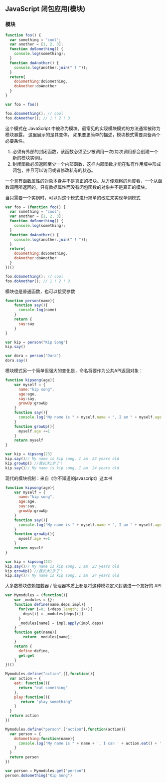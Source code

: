 ## JavaScript 闭包应用(模块)


### 模块
```javascript
function foo() {
  var something = "cool";
  var another = [1, 2, 3];
  function doSomething() {
    console.log(something);
  }
  function doAnother() {
    console.log(another.join(" ! "));
  }
  return{
    doSomething:doSomething,
    doAnother:doAnother
  }
}

var foo = foo()

foo.doSomething(); // cool
foo.doAnother(); // 1 ! 2 ! 3
```

这个模式在 JavaScript 中被称为模块。最常见的实现模块模式的方法通常被称为模块暴露， 这里展示的是其变体。
如果要更简单的描述，模块模式需要具备两个必要条件。
1. 必须有外部的封闭函数，该函数必须至少被调用一次(每次调用都会创建一个新的模块实例)。
2. 封闭函数必须返回至少一个内部函数，这样内部函数才能在私有作用域中形成闭包，并且可以访问或者修改私有的状态。


一个具有函数属性的对象本身并不是真正的模块。从方便观察的角度看，一个从函数调用所返回的，只有数据属性而没有闭包函数的对象并不是真正的模块。

当只需要一个实例时，可以对这个模式进行简单的改进来实现单例模式
```javascript
var foo = (function foo() {
  var something = "cool";
  var another = [1, 2, 3];
  function doSomething() {
    console.log(something);
  }
  function doAnother() {
    console.log(another.join(" ! "));
  }
  return{
    doSomething:doSomething,
    doAnother:doAnother
  }
})()

foo.doSomething(); // cool
foo.doAnother(); // 1 ! 2 ! 3
```

模块也是普通函数，也可以接受参数
```javascript
function person(name){
    function say(){
      console.log(name)
    }
    return {
      say:say
    }
}

var kip = person("Kip Song")
kip.say()

var dora = person("Dora")
dora.say()
```

模块模式另一个简单但强大的变化是，命名将要作为公共API返回对象：

```javascript
function kipsong(age){
    var myself = {
      name:"kip song",
      age:age,
      say:say,
      growUp:growUp
    }
    function say(){
      console.log("My name is " + myself.name + ", I am " + myself.age + " years old")
    }
    function growUp(){
      myself.age +=1
    }
    return myself
}

var kip = kipsong(23)
kip.say()// My name is kip song, I am  23 years old
kip.growUp() //我长大1岁了！
kip.say()// My name is kip song, I am  24 years old
```

现代的模块机制：来自《你不知道的javascript》这本书

```javascript
function kipsong(age){
    var myself = {
      name:"kip song",
      age:age,
      say:say,
      growUp:growUp
    }
    function say(){
      console.log("My name is " + myself.name + ", I am " + myself.age + " years old")
    }
    function growUp(){
      myself.age +=1
    }
    return myself
}

var kip = kipsong(23)
kip.say()// My name is kip song, I am  23 years old
kip.growUp() //我长大1岁了！
kip.say()// My name is kip song, I am  24 years old
```

大多数模块依赖加载器 / 管理器本质上都是将这种模块定义封装进一个友好的 API
```javascript
var Mymodules = (function(){
    var _modules = {};
    function define(name,deps,impl){
      for(var i=0; i<deps.length; i++){
        deps[i] = _modules[deps[i]]
      }
      _modules[name] = impl.apply(impl,deps)
    }
    function get(name){
        return _modules[name];
    }
    return {
      define:define,
      get:get
    }
})()

Mymodules.define("action",[],function(){
  var action = {
    eat: function(){
      return "eat something"
    },
    play:function(){
       return "play something"
    }
  }
  return action
})

Mymodules.define("person",["action"],function(action){
  var person = {
    doSomething:function(name){
      console.log("My name is " + name + ', I can ' + action.eat() + ' and ' + action.play() )
    }
  }
  return person
})

var person = Mymodules.get("person")
person.doSomething("Kip Song")
```